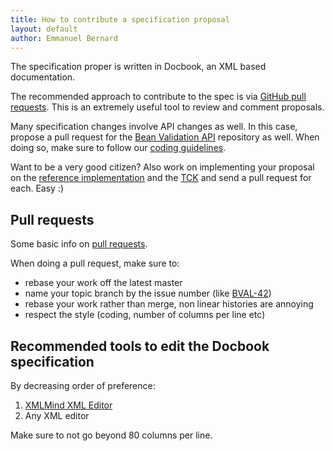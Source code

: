 ```yaml
---
title: How to contribute a specification proposal
layout: default
author: Emmanuel Bernard
---
```


The specification proper is written in Docbook, an XML based documentation.

The recommended approach to contribute to the spec is via
[GitHub pull requests](http://help.github.com/send-pull-requests/).
This is an extremely useful tool to review and comment proposals.

Many specification changes involve API changes as well. In this case, propose a pull
request for the [Bean Validation API](https://github.com/beanvalidation/beanvalidation-api)
repository as well. When doing so, make sure to follow our [coding guidelines](/contribute/coding).

Want to be a very good citizen? Also work on implementing your proposal on the
[reference implementation](https://github.com/hibernate/hibernate-validator) and the
[TCK](https://github.com/beanvalidation/beanvalidation-tck) and send a pull request for each. Easy :)

## Pull requests

Some basic info on [pull requests](http://help.github.com/send-pull-requests/).

When doing a pull request, make sure to:

* rebase your work off the latest master
* name your topic branch by the issue number
  (like [BVAL-42](https://hibernate.onjira.com/browse/BVAL-42))
* rebase your work rather than merge, non linear histories are annoying
* respect the style (coding, number of columns per line etc)

## Recommended tools to edit the Docbook specification

By decreasing order of preference:

1. [XMLMind XML Editor](http://www.xmlmind.com/xmleditor/)
2. Any XML editor

Make sure to not go beyond 80 columns per line.
